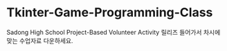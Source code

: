 # Tkinter-Game-Programming-Class
Sadong High School Project-Based Volunteer Activity
릴리즈 들어가서 차시에 맞는 수업자료 다운하세요.
